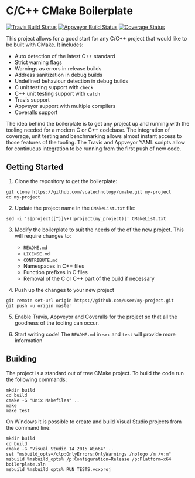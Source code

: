 C/C++ CMake Boilerplate
=======================

[![Travis Build Status](https://travis-ci.org/vcatechnology/cmake-boilerplate.svg?branch=master)](https://travis-ci.org/vcatechnology/cmake-boilerplate)
[![Appveyor Build Status](https://ci.appveyor.com/api/projects/status/github/vcatechnology/cmake-boilerplate?svg=true)](https://ci.appveyor.com/project/vcatechnology/cmake-boilerplate/branch/master)
[![Coverage Status](https://coveralls.io/repos/vcatechnology/cmake-boilerplate/badge.svg?branch=master&service=github)](https://coveralls.io/github/vcatechnology/cmake-boilerplate?branch=master)

This project allows for a good start for any C/C++ project that would like to
be built with CMake. It includes:

  - Auto detection of the latest C++ standard
  - Strict warning flags
  - Warnings as errors in release builds
  - Address sanitization in debug builds
  - Undefined behaviour detection in debug builds
  - C unit testing support with `check`
  - C++ unit testing support with `catch`
  - Travis support
  - Appveyor support with multiple compilers
  - Coveralls support

The idea behind the boilerplate is to get any project up and running with the
tooling needed for a modern C or C++ codebase. The integration of coverage,
unit testing and benchmarking allows almost instant access to those features of
the tooling. The Travis and Appveyor YAML scripts allow for continuous
integration to be running from the first push of new code.

Getting Started
---------------

1. Clone the repository to get the boilerplate:

```
git clone https://github.com/vcatechnology/cmake.git my-project
cd my-project
```

2. Update the project name in the `CMakeList.txt` file:

```
sed -i 's|project([^)]\+)|project(my_project)|' CMakeList.txt
```

3. Modify the boilerplate to suit the needs of the of the new project. This
   will require changes to:

     - `README.md`
     - `LICENSE.md`
     - `CONTRIBUTE.md`
     - Namespaces in C++ files
     - Function prefixes in C files
     - Removal of the C or C++ part of the build if necessary

4. Push up the changes to your new project

```
git remote set-url origin https://github.com/user/my-project.git
git push -u origin master
```

5. Enable Travis, Appveyor and Coveralls for the project so that all the
   goodness of the tooling can occur.

6. Start writing code! The `README.md` in `src` and `test` will provide more
   information

Building
--------

The project is a standard out of tree CMake project. To build the code run the
following commands:

```
mkdir build
cd build
cmake -G "Unix Makefiles" ..
make
make test
```

On Windows it is possible to create and build Visual Studio projects from the
command line:

```
mkdir build
cd build
cmake -G "Visual Studio 14 2015 Win64" ..
set "msbuild_opts=/clp:OnlyErrors;OnlyWarnings /nologo /m /v:m"
msbuild %msbuild_opts% /p:Configuration=Release /p:Platform=x64 boilerplate.sln
msbuild %msbuild_opts% RUN_TESTS.vcxproj
```
